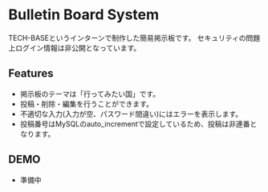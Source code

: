 # Bulletin Board System
 
TECH-BASEというインターンで制作した簡易掲示板です。
セキュリティの問題上ログイン情報は非公開となっています。

## Features
- 掲示板のテーマは「行ってみたい国」です。
- 投稿・削除・編集を行うことができます。
- 不適切な入力(入力が空、パスワード間違い)にはエラーを表示します。
- 投稿番号はMySQLのauto_incrementで設定しているため、投稿は非連番となります。

## DEMO
- 準備中
